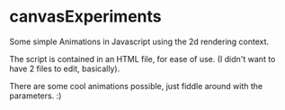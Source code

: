 # canvasExperiments


Some simple Animations in Javascript using the 2d rendering context.

The script is contained in an HTML file, for ease of use.
(I didn't want to have 2 files to edit, basically).

There are some cool animations possible, just fiddle around with the parameters. :)
